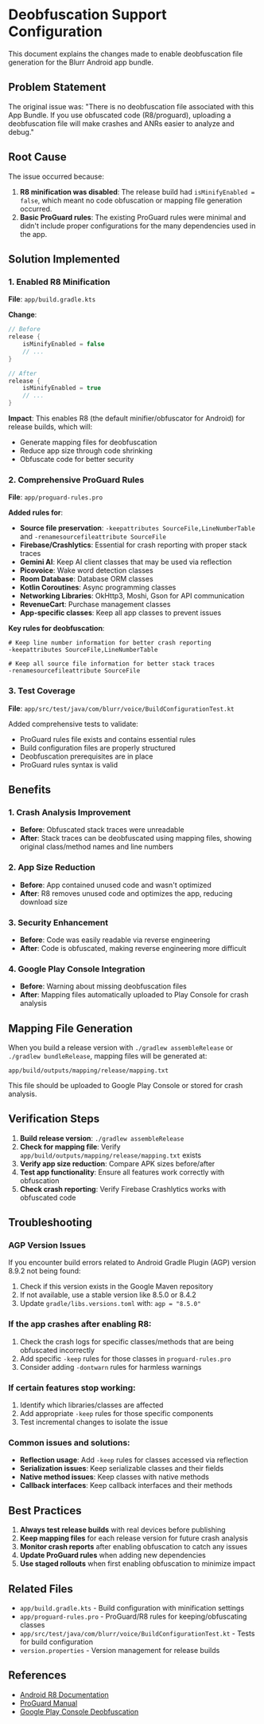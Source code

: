 # Deobfuscation Support Configuration

This document explains the changes made to enable deobfuscation file generation for the Blurr Android app bundle.

## Problem Statement

The original issue was: "There is no deobfuscation file associated with this App Bundle. If you use obfuscated code (R8/proguard), uploading a deobfuscation file will make crashes and ANRs easier to analyze and debug."

## Root Cause

The issue occurred because:
1. **R8 minification was disabled**: The release build had `isMinifyEnabled = false`, which meant no code obfuscation or mapping file generation occurred.
2. **Basic ProGuard rules**: The existing ProGuard rules were minimal and didn't include proper configurations for the many dependencies used in the app.

## Solution Implemented

### 1. Enabled R8 Minification

**File**: `app/build.gradle.kts`

**Change**: 
```kotlin
// Before
release {
    isMinifyEnabled = false
    // ...
}

// After  
release {
    isMinifyEnabled = true
    // ...
}
```

**Impact**: This enables R8 (the default minifier/obfuscator for Android) for release builds, which will:
- Generate mapping files for deobfuscation
- Reduce app size through code shrinking
- Obfuscate code for better security

### 2. Comprehensive ProGuard Rules

**File**: `app/proguard-rules.pro`

**Added rules for**:
- **Source file preservation**: `-keepattributes SourceFile,LineNumberTable` and `-renamesourcefileattribute SourceFile`
- **Firebase/Crashlytics**: Essential for crash reporting with proper stack traces
- **Gemini AI**: Keep AI client classes that may be used via reflection
- **Picovoice**: Wake word detection classes
- **Room Database**: Database ORM classes
- **Kotlin Coroutines**: Async programming classes
- **Networking Libraries**: OkHttp3, Moshi, Gson for API communication
- **RevenueCart**: Purchase management classes
- **App-specific classes**: Keep all app classes to prevent issues

**Key rules for deobfuscation**:
```proguard
# Keep line number information for better crash reporting
-keepattributes SourceFile,LineNumberTable

# Keep all source file information for better stack traces
-renamesourcefileattribute SourceFile
```

### 3. Test Coverage

**File**: `app/src/test/java/com/blurr/voice/BuildConfigurationTest.kt`

Added comprehensive tests to validate:
- ProGuard rules file exists and contains essential rules
- Build configuration files are properly structured
- Deobfuscation prerequisites are in place
- ProGuard rules syntax is valid

## Benefits

### 1. Crash Analysis Improvement
- **Before**: Obfuscated stack traces were unreadable
- **After**: Stack traces can be deobfuscated using mapping files, showing original class/method names and line numbers

### 2. App Size Reduction
- **Before**: App contained unused code and wasn't optimized
- **After**: R8 removes unused code and optimizes the app, reducing download size

### 3. Security Enhancement
- **Before**: Code was easily readable via reverse engineering
- **After**: Code is obfuscated, making reverse engineering more difficult

### 4. Google Play Console Integration
- **Before**: Warning about missing deobfuscation files
- **After**: Mapping files automatically uploaded to Play Console for crash analysis

## Mapping File Generation

When you build a release version with `./gradlew assembleRelease` or `./gradlew bundleRelease`, mapping files will be generated at:

```
app/build/outputs/mapping/release/mapping.txt
```

This file should be uploaded to Google Play Console or stored for crash analysis.

## Verification Steps

1. **Build release version**: `./gradlew assembleRelease`
2. **Check for mapping file**: Verify `app/build/outputs/mapping/release/mapping.txt` exists
3. **Verify app size reduction**: Compare APK sizes before/after
4. **Test app functionality**: Ensure all features work correctly with obfuscation
5. **Check crash reporting**: Verify Firebase Crashlytics works with obfuscated code

## Troubleshooting

### AGP Version Issues
If you encounter build errors related to Android Gradle Plugin (AGP) version 8.9.2 not being found:
1. Check if this version exists in the Google Maven repository
2. If not available, use a stable version like 8.5.0 or 8.4.2
3. Update `gradle/libs.versions.toml` with: `agp = "8.5.0"`

### If the app crashes after enabling R8:
1. Check the crash logs for specific classes/methods that are being obfuscated incorrectly
2. Add specific `-keep` rules for those classes in `proguard-rules.pro`
3. Consider adding `-dontwarn` rules for harmless warnings

### If certain features stop working:
1. Identify which libraries/classes are affected
2. Add appropriate `-keep` rules for those specific components
3. Test incremental changes to isolate the issue

### Common issues and solutions:
- **Reflection usage**: Add `-keep` rules for classes accessed via reflection
- **Serialization issues**: Keep serializable classes and their fields
- **Native method issues**: Keep classes with native methods
- **Callback interfaces**: Keep callback interfaces and their methods

## Best Practices

1. **Always test release builds** with real devices before publishing
2. **Keep mapping files** for each release version for future crash analysis
3. **Monitor crash reports** after enabling obfuscation to catch any issues
4. **Update ProGuard rules** when adding new dependencies
5. **Use staged rollouts** when first enabling obfuscation to minimize impact

## Related Files

- `app/build.gradle.kts` - Build configuration with minification settings
- `app/proguard-rules.pro` - ProGuard/R8 rules for keeping/obfuscating classes
- `app/src/test/java/com/blurr/voice/BuildConfigurationTest.kt` - Tests for build configuration
- `version.properties` - Version management for release builds

## References

- [Android R8 Documentation](https://developer.android.com/studio/build/shrink-code)
- [ProGuard Manual](https://www.guardsquare.com/manual/configuration)
- [Google Play Console Deobfuscation](https://developer.android.com/studio/build/shrink-code#decode-stack-trace)